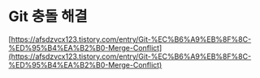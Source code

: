 # Git 충돌 해결

[https://afsdzvcx123.tistory.com/entry/Git-%EC%B6%A9%EB%8F%8C-%ED%95%B4%EA%B2%B0-Merge-Conflict](https://afsdzvcx123.tistory.com/entry/Git-%EC%B6%A9%EB%8F%8C-%ED%95%B4%EA%B2%B0-Merge-Conflict)
